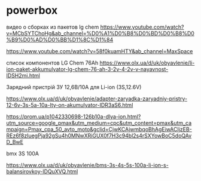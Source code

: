 # powerbox

 видео о сборках  из пакетов  lg chem
https://www.youtube.com/watch?v=MCbSYTChoHg&ab_channel=%D0%A1%D0%B8%D0%BD%D0%B8%D0%B9%D0%AD%D0%BB%D1%8C%D1%84

https://www.youtube.com/watch?v=58f0kuamHTY&ab_channel=MaxSpace

 список компонентов
 LG Chem 76Ah
https://www.olx.ua/d/uk/obyavlenie/li-ion-paket-akkumulyator-lg-chem-76-ah-3-2v-4-2v-v-nayavnost-IDSH2mi.html

Зарядний пристрій ЗУ 12,6B/10A для Li-ion (3S,12.6V) 

https://www.olx.ua/d/uk/obyavlenie/adapter-zaryadka-zaryadniy-pristry-12-6v-3s-5a-10a-lty-on-akumulyator-IDR3aS6.html

https://prom.ua/p1042330698-126b10a-dlya-ion.html?utm_source=google_pmax&utm_medium=cpc&utm_content=pmax&utm_campaign=Pmax_cpa_50_avto_moto&gclid=CjwKCAjwmbqoBhAgEiwACIjzEB-REz6f8zIuegPja92gSu4h0MNwXRiGUX0f7H3c94bl2s4rSXYowBoC5doQAvD_BwE


bmx 3S 100A

https://www.olx.ua/d/uk/obyavlenie/bms-3s-4s-5s-100a-li-ion-s-balansirovkoy-IDQuXVQ.html


